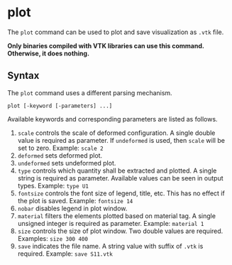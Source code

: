 # plot

The `plot` command can be used to plot and save visualization as `.vtk` file.

**Only binaries compiled with VTK libraries can use this command. Otherwise, it does nothing.**

## Syntax

The `plot` command uses a different parsing mechanism.

```
plot [-keyword [-parameters] ...]
```

Available keywords and corresponding parameters are listed as follows.

1. `scale` controls the scale of deformed configuration. A single double value is required as parameter. If `undeformed` is used, then `scale` will be set to zero. Example: `scale 2`
2. `deformed` sets deformed plot.
3. `undeformed` sets undeformed plot.
4. `type` controls which quantity shall be extracted and plotted. A single string is required as parameter. Available values can be seen in output types. Example: `type U1`
5. `fontsize` controls the font size of legend, title, etc. This has no effect if the plot is saved. Example: `fontsize 14`
6. `nobar` disables legend in plot window.
7. `material` filters the elements plotted based on material tag. A single unsigned integer is required as parameter. Example: `material 1`
8. `size` controls the size of plot window. Two double values are required. Examples: `size 300 400`
9. `save` indicates the file name. A string value with suffix of `.vtk` is required. Example: `save S11.vtk`

